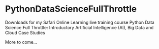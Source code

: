 # PythonDataScienceFullThrottle
Downloads for my Safari Online Learning live training course Python Data Science Full Throttle: Introductory Artificial Intelligence (AI), Big Data and Cloud Case Studies

More to come...
